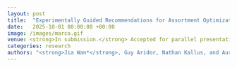```yaml
---
layout: post
title:  "Experimentally Guided Recommendations for Assortment Optimization"
date:   2025-10-01 00:00:00 +00:00
image: /images/marco.gif
venue: <strong>In submission.</strong> Accepted for parallel presentation at Conference on Digital Experimentation (CODE@MIT), 2025.
categories: research
authors: "<strong>Jia Wan*</strong>, Guy Aridor, Nathan Kallus, and Aurélien Bibaut"
---
```

    
